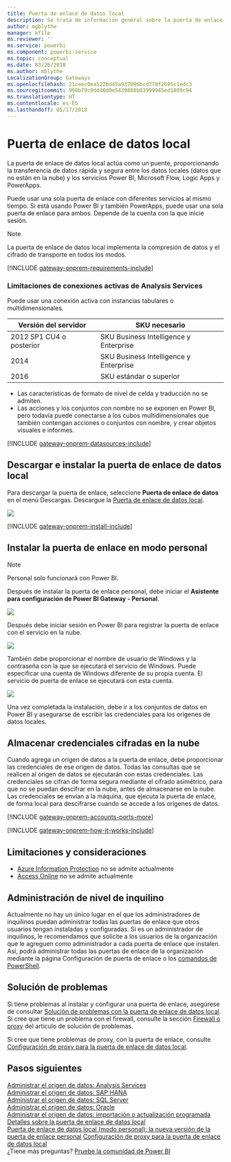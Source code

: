 ```yaml
---
title: Puerta de enlace de datos local
description: Se trata de información general sobre la puerta de enlace de datos local para Power BI. Puede usar esta puerta de enlace para trabajar con orígenes de datos DirectQuery. También puede usar esta puerta de enlace para actualizar conjuntos de datos en la nube con datos locales.
author: mgblythe
manager: kfile
ms.reviewer: ''
ms.service: powerbi
ms.component: powerbi-service
ms.topic: conceptual
ms.date: 03/26/2018
ms.author: mblythe
LocalizationGroup: Gateways
ms.openlocfilehash: 21ceec0ea522bd45a937096bcd778f2695c1edc3
ms.sourcegitcommit: 998b79c0dd46d0e5439888b83999945ed1809c94
ms.translationtype: HT
ms.contentlocale: es-ES
ms.lasthandoff: 05/17/2018
---
```

# <a name="on-premises-data-gateway"></a>Puerta de enlace de datos local

La puerta de enlace de datos local actúa como un puente, proporcionando la transferencia de datos rápida y segura entre los datos locales (datos que no están en la nube) y los servicios Power BI, Microsoft Flow, Logic Apps y PowerApps.

Puede usar una sola puerta de enlace con diferentes servicios al mismo tiempo. Si está usando Power BI y también PowerApps, puede usar una sola puerta de enlace para ambos. Depende de la cuenta con la que inicie sesión.

> [!NOTE]
> La puerta de enlace de datos local implementa la compresión de datos y el cifrado de transporte en todos los modos.
> 
> 

<!-- Shared Requirements Include -->
[!INCLUDE [gateway-onprem-requirements-include](./includes/gateway-onprem-requirements-include.md)]

### <a name="limitations-of-analysis-services-live-connections"></a>Limitaciones de conexiones activas de Analysis Services
Puede usar una conexión activa con instancias tabulares o multidimensionales.

| **Versión del servidor** | **SKU necesario** |
| --- | --- |
| 2012 SP1 CU4 o posterior |SKU Business Intelligence y Enterprise |
| 2014 |SKU Business Intelligence y Enterprise |
| 2016 |SKU estándar o superior |

* Las características de formato de nivel de celda y traducción no se admiten.
* Las acciones y los conjuntos con nombre no se exponen en Power BI, pero todavía puede conectarse a los cubos multidimensionales que también contengan acciones o conjuntos con nombre, y crear objetos visuales e informes.

<!-- Shared Install steps Include -->
[!INCLUDE [gateway-onprem-datasources-include](./includes/gateway-onprem-datasources-include.md)]

## <a name="download-and-install-the-on-premises-data-gateway"></a>Descargar e instalar la puerta de enlace de datos local
Para descargar la puerta de enlace, seleccione **Puerta de enlace de datos** en el menú Descargas. Descargue la [Puerta de enlace de datos local](http://go.microsoft.com/fwlink/?LinkID=820925).

![](media/service-gateway-onprem/powerbi-download-data-gateway.png)

<!-- Shared Install steps Include -->
[!INCLUDE [gateway-onprem-install-include](./includes/gateway-onprem-install-include.md)]

## <a name="install-the-gateway-in-personal-mode"></a>Instalar la puerta de enlace en modo personal
> [!NOTE]
> Personal solo funcionará con Power BI.
> 
> 

Después de instalar la puerta de enlace personal, debe iniciar el **Asistente para configuración de Power BI Gateway - Personal**.

![](media/service-gateway-onprem/personal-gateway-launch-configuration.png)

Después debe iniciar sesión en Power BI para registrar la puerta de enlace con el servicio en la nube.

![](media/service-gateway-onprem/personal-gateway-signin.png)

También debe proporcionar el nombre de usuario de Windows y la contraseña con la que se ejecutará el servicio de Windows. Puede especificar una cuenta de Windows diferente de su propia cuenta. El servicio de puerta de enlace se ejecutará con esta cuenta.

![](media/service-gateway-onprem/personal-gateway-windows-service.png)

Una vez completada la instalación, debe ir a los conjuntos de datos en Power BI y asegurarse de escribir las credenciales para los orígenes de datos locales.

<a name="credentials"></a>

## <a name="storing-encrypted-credentials-in-the-cloud"></a>Almacenar credenciales cifradas en la nube
Cuando agrega un origen de datos a la puerta de enlace, debe proporcionar las credenciales de ese origen de datos. Todas las consultas que se realicen al origen de datos se ejecutarán con estas credenciales. Las credenciales se cifran de forma segura mediante el cifrado asimétrico, para que no se puedan descifrar en la nube, antes de almacenarse en la nube. Las credenciales se envían a la máquina, que ejecuta la puerta de enlace, de forma local para descifrarse cuando se accede a los orígenes de datos.

<!-- Account and Port information -->
[!INCLUDE [gateway-onprem-accounts-ports-more](./includes/gateway-onprem-accounts-ports-more.md)]

<!-- How the gateway works -->
[!INCLUDE [gateway-onprem-how-it-works-include](./includes/gateway-onprem-how-it-works-include.md)]

## <a name="limitations-and-considerations"></a>Limitaciones y consideraciones
* [Azure Information Protection](https://docs.microsoft.com/en-us/microsoft-365/enterprise/protect-files-with-aip
) no se admite actualmente
* [Access Online](https://products.office.com/en-us/access) no se admite actualmente

## <a name="tenant-level-administration"></a>Administración de nivel de inquilino 

Actualmente no hay un único lugar en el que los administradores de inquilinos puedan administrar todas las puertas de enlace que otros usuarios tengan instaladas y configuradas.  Si es un administrador de inquilinos, le recomendamos que solicite a los usuarios de la organización que le agreguen como administrador a cada puerta de enlace que instalen. Así, podrá administrar todas las puertas de enlace de la organización mediante la página Configuración de puerta de enlace o los [comandos de PowerShell](https://docs.microsoft.com/power-bi/service-gateway-high-availability-clusters#powershell-support-for-gateway-clusters). 


## <a name="troubleshooting"></a>Solución de problemas
Si tiene problemas al instalar y configurar una puerta de enlace, asegúrese de consultar [Solución de problemas con la puerta de enlace de datos local](service-gateway-onprem-tshoot.md). Si cree que tiene un problema con el firewall, consulte la sección [Firewall o proxy](service-gateway-onprem-tshoot.md#firewall-or-proxy) del artículo de solución de problemas.

Si cree que tiene problemas de proxy, con la puerta de enlace, consulte [Configuración de proxy para la puerta de enlace de datos local](service-gateway-proxy.md).

## <a name="next-steps"></a>Pasos siguientes
[Administrar el origen de datos: Analysis Services](service-gateway-enterprise-manage-ssas.md)  
[Administrar el origen de datos: SAP HANA](service-gateway-enterprise-manage-sap.md)  
[Administrar el origen de datos: SQL Server](service-gateway-enterprise-manage-sql.md)  
[Administrar el origen de datos: Oracle](service-gateway-onprem-manage-oracle.md)  
[Administrar el origen de datos: importación o actualización programada](service-gateway-enterprise-manage-scheduled-refresh.md)  
[Detalles sobre la puerta de enlace de datos local](service-gateway-onprem-indepth.md)  
[Puerta de enlace de datos local (modo personal): la nueva versión de la puerta de enlace personal](service-gateway-personal-mode.md)
[Configuración de proxy para la puerta de enlace de datos local](service-gateway-proxy.md)  
¿Tiene más preguntas? [Pruebe la comunidad de Power BI](http://community.powerbi.com/)

